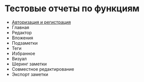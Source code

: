 # Тестовые отчеты по функциям

- [Авторизация и регистрация](/features/attachments/README.md)
- Главная
- Редактор
- Вложения
- Подзаметки
- Теги
- Избранное
- Визуал
- Шеринг заметки
- Совместное редактирование
- Экспорт заметки